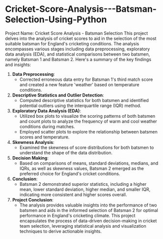 # Cricket-Score-Analysis---Batsman-Selection-Using-Python

Project Name: Cricket Score Analysis - Batsman Selection
This project delves into the analysis of cricket scores to aid in the selection of the most suitable batsman for England's cricketing conditions. The analysis encompasses various stages including data preprocessing, exploratory data analysis (EDA), and statistical comparisons between two batsmen, namely Batsman 1 and Batsman 2. Here's a summary of the key findings and insights:
1. **Data Preprocessing**: 
   - Corrected erroneous data entry for Batsman 1's third match score and created a new feature 'weather' based on temperature conditions.
2. **Descriptive Statistics and Outlier Detection**: 
   - Computed descriptive statistics for both batsmen and identified potential outliers using the interquartile range (IQR) method.
3. **Exploratory Data Analysis (EDA)**: 
   - Utilized box plots to visualize the scoring patterns of both batsmen and count plots to analyze the frequency of warm and cool weather conditions during matches.
   - Employed scatter plots to explore the relationship between batsmen scores and temperature.
4. **Skewness Analysis**: 
   - Examined the skewness of score distributions for both batsmen to understand the shape of the data distribution.
5. **Decision Making**: 
   - Based on comparisons of means, standard deviations, medians, and IQRs, as well as skewness values, Batsman 2 emerged as the preferred choice for England's cricket conditions.
6. **Conclusion**: 
   - Batsman 2 demonstrated superior statistics, including a higher mean, lower standard deviation, higher median, and smaller IQR, indicating more consistent and higher scores overall.
7. **Project Conclusion**: 
   - The analysis provides valuable insights into the performance of two batsmen and aids in the informed selection of Batsman 2 for optimal performance in England's cricketing climate.
This project encapsulates the process of data-driven decision-making in cricket team selection, leveraging statistical analysis and visualization techniques to derive actionable insights.
